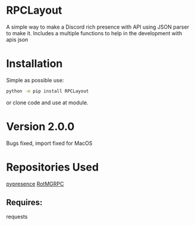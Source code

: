 # RPCLayout

A simple way to make a Discord rich presence with API using JSON parser to make it.
Includes a multiple functions to help in the development with apis json

# Installation
Simple as possible use:
```sh
python -m pip install RPCLayout
```
or clone code and use at module.

# Version 2.0.0
Bugs fixed, import fixed for MacOS

# Repositories Used
[pypresence](https://github.com/qwertyquerty/pypresence)
[RotMGRPC](https://github.com/neopkr/RotMGRPC)

## Requires:
requests
